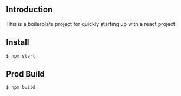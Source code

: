 ## Introduction
This is a boilerplate project for quickly starting up with a react project

## Install 
```
$ npm start
```

## Prod Build
```
$ npm build
```
